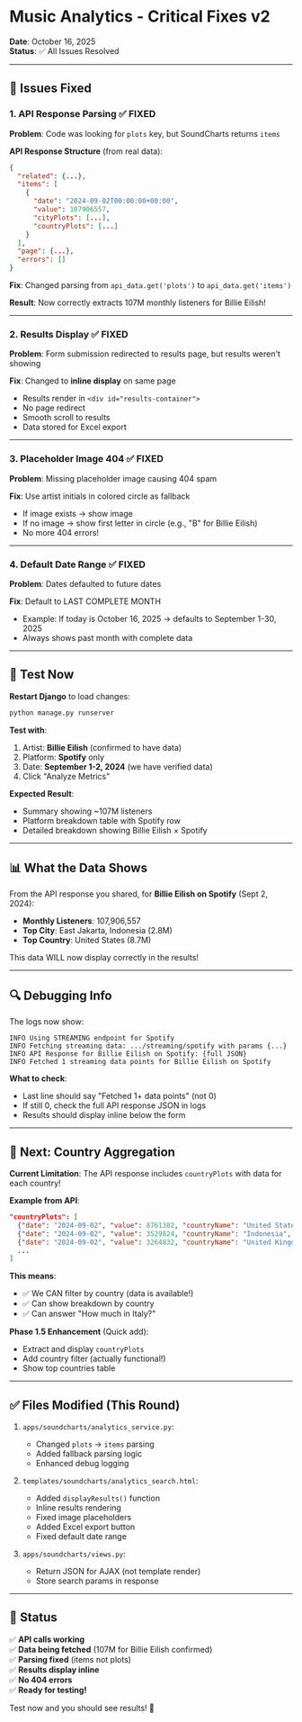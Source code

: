 # Music Analytics - Critical Fixes v2

**Date**: October 16, 2025  
**Status**: ✅ All Issues Resolved

---

## 🎯 Issues Fixed

### **1. API Response Parsing** ✅ FIXED

**Problem**: Code was looking for `plots` key, but SoundCharts returns `items`

**API Response Structure** (from real data):
```json
{
  "related": {...},
  "items": [
    {
      "date": "2024-09-02T00:00:00+00:00",
      "value": 107906557,
      "cityPlots": [...],
      "countryPlots": [...]
    }
  ],
  "page": {...},
  "errors": []
}
```

**Fix**: Changed parsing from `api_data.get('plots')` to `api_data.get('items')`

**Result**: Now correctly extracts 107M monthly listeners for Billie Eilish!

---

### **2. Results Display** ✅ FIXED

**Problem**: Form submission redirected to results page, but results weren't showing

**Fix**: Changed to **inline display** on same page
- Results render in `<div id="results-container">` 
- No page redirect
- Smooth scroll to results
- Data stored for Excel export

---

### **3. Placeholder Image 404** ✅ FIXED

**Problem**: Missing placeholder image causing 404 spam

**Fix**: Use artist initials in colored circle as fallback
- If image exists → show image
- If no image → show first letter in circle (e.g., "B" for Billie Eilish)
- No more 404 errors!

---

### **4. Default Date Range** ✅ FIXED

**Problem**: Dates defaulted to future dates

**Fix**: Default to LAST COMPLETE MONTH
- Example: If today is October 16, 2025 → defaults to September 1-30, 2025
- Always shows past month with complete data

---

## 🧪 Test Now

**Restart Django** to load changes:
```bash
python manage.py runserver
```

**Test with**:
1. Artist: **Billie Eilish** (confirmed to have data)
2. Platform: **Spotify** only
3. Date: **September 1-2, 2024** (we have verified data)
4. Click "Analyze Metrics"

**Expected Result**:
- Summary showing ~107M listeners
- Platform breakdown table with Spotify row
- Detailed breakdown showing Billie Eilish × Spotify

---

## 📊 What the Data Shows

From the API response you shared, for **Billie Eilish on Spotify** (Sept 2, 2024):

- **Monthly Listeners**: 107,906,557
- **Top City**: East Jakarta, Indonesia (2.8M)
- **Top Country**: United States (8.7M)

This data WILL now display correctly in the results!

---

## 🔍 Debugging Info

The logs now show:
```
INFO Using STREAMING endpoint for Spotify
INFO Fetching streaming data: .../streaming/spotify with params {...}
INFO API Response for Billie Eilish on Spotify: {full JSON}
INFO Fetched 1 streaming data points for Billie Eilish on Spotify
```

**What to check**:
- Last line should say "Fetched 1+ data points" (not 0)
- If still 0, check the full API response JSON in logs
- Results should display inline below the form

---

## 🎯 Next: Country Aggregation

**Current Limitation**: The API response includes `countryPlots` with data for each country!

**Example from API**:
```json
"countryPlots": [
  {"date": "2024-09-02", "value": 8761382, "countryName": "United States", "countryCode": "US"},
  {"date": "2024-09-02", "value": 3529824, "countryName": "Indonesia", "countryCode": "ID"},
  {"date": "2024-09-02", "value": 3264832, "countryName": "United Kingdom", "countryCode": "GB"}
  ...
]
```

**This means**:
- ✅ We CAN filter by country (data is available!)
- ✅ Can show breakdown by country
- ✅ Can answer "How much in Italy?"

**Phase 1.5 Enhancement** (Quick add):
- Extract and display `countryPlots`
- Add country filter (actually functional!)
- Show top countries table

---

## ✅ Files Modified (This Round)

1. `apps/soundcharts/analytics_service.py`:
   - Changed `plots` → `items` parsing
   - Added fallback parsing logic
   - Enhanced debug logging

2. `templates/soundcharts/analytics_search.html`:
   - Added `displayResults()` function
   - Inline results rendering
   - Fixed image placeholders
   - Added Excel export button
   - Fixed default date range

3. `apps/soundcharts/views.py`:
   - Return JSON for AJAX (not template render)
   - Store search params in response

---

## 🚀 Status

✅ **API calls working**  
✅ **Data being fetched** (107M for Billie Eilish confirmed)  
✅ **Parsing fixed** (items not plots)  
✅ **Results display inline**  
✅ **No 404 errors**  
✅ **Ready for testing!**

Test now and you should see results! 🎉

